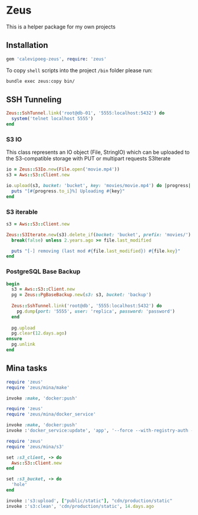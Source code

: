 # Zeus

This is a helper package for my own projects

## Installation

```ruby
gem 'calevipoeg-zeus', require: 'zeus'
```

To copy `shell` scripts into the project `/bin` folder
please run:

```bash
bundle exec zeus:copy bin/
```

## SSH Tunneling

```ruby
Zeus::SshTunnel.link('root@db-01', '5555:localhost:5432') do
  system('telnet localhost 5555')
end
```

### S3 IO

This class represents an IO object (File, StringIO) which can be
uploaded to the S3-compatible storage with PUT or multipart requests
S3Iterate
```ruby
io = Zeus::S3Io.new(File.open('movie.mp4'))
s3 = Aws::S3::Client.new

io.upload(s3, bucket: 'bucket', key: 'movies/movie.mp4') do |progress|
  puts "[#{progress.to_i}%] Uploading #{key}"
end
```

### S3 iterable

```ruby
s3 = Aws::S3::Client.new

Zeus::S3Iterate.new(s3).delete_if(bucket: 'bucket', prefix: 'movies/') do |file|
  break(false) unless 2.years.ago >= file.last_modified

  puts "[-] removing (last mod #{file.last_modified}) #{file.key}"
end
```

### PostgreSQL Base Backup

```ruby
begin
  s3 = Aws::S3::Client.new
  pg = Zeus::PgBaseBackup.new(s3: s3, bucket: 'backup')
  
  Zeus::SshTunnel.link('root@db', '5555:localhost:5432') do
    pg.dump(port: '5555', user: 'replica', password: 'password')
  end
  
  pg.upload
  pg.clear(12.days.ago)
ensure
  pg.unlink
end
```

## Mina tasks

```ruby
require 'zeus'
require 'zeus/mina/make'

invoke :make, 'docker:push'
```

```ruby
require 'zeus'
require 'zeus/mina/docker_service'

invoke :make, 'docker:push'
invoke :'docker_service:update', 'app', '--force --with-registry-auth --image http://example.com'
```

```ruby
require 'zeus'
require 'zeus/mina/s3'

set :s3_client, -> do
  Aws::S3::Client.new
end

set :s3_bucket, -> do
  'hole' 
end

invoke :'s3:upload', ["public/static"], "cdn/production/static"
invoke :'s3:clean', 'cdn/production/static', 14.days.ago
```
